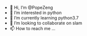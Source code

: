 - 👋 Hi, I’m @PopeZeng
- 👀 I’m interested in python
- 🌱 I’m currently learning python3.7
- 💞️ I’m looking to collaborate on slam
- 📫 How to reach me ...

<!---
PopeZeng/PopeZeng is a ✨ special ✨ repository because its `README.md` (this file) appears on your GitHub profile.
You can click the Preview link to take a look at your changes.
--->
